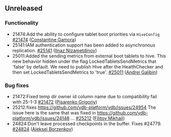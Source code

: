 ## Unreleased

### Functionality

* 21474:Add the ability to configure tablet boot priorities via `HiveConfig` [#21474](https://github.com/ydb-platform/ydb/pull/21474) ([Constantine Gamora](https://github.com/ya-ksgamora))
* 25141:IAM authentication support has been added to asynchronous replication. [#25141](https://github.com/ydb-platform/ydb/pull/25141) ([Ilnaz Nizametdinov](https://github.com/CyberROFL))
* 25011:Added the sending metrics from external boot tablets to hive. This new behavior hidden under the flag LockedTabletsSendMetrics that 'false' by default. We need to publish Hive after the HealthChecker and then set LockedTabletsSendMetrics to 'true'. [#25011](https://github.com/ydb-platform/ydb/pull/25011) ([Andrei Galibin](https://github.com/agalibin))

### Bug fixes

* 21472:Fixed temp dir owner id column name due to compatibility fail with 25-1-3 [#21472](https://github.com/ydb-platform/ydb/pull/21472) ([Pisarenko Grigoriy](https://github.com/GrigoriyPA))
* 25212:fixes https://github.com/ydb-platform/ydb/issues/24954
The issue here is the same that was fixed in https://github.com/ydb-platform/ydb/issues/24148
... [#25212](https://github.com/ydb-platform/ydb/pull/25212) ([Filitov Mikhail](https://github.com/lll-phill-lll))
* 24824:Don't leave processed checkpoints in the buffer. Fixes #24779. [#24824](https://github.com/ydb-platform/ydb/pull/24824) ([Aleksei Borzenkov](https://github.com/snaury))

